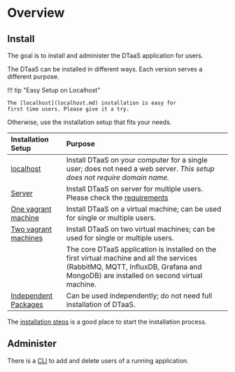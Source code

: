 # Overview

## Install

The goal is to install and administer the DTaaS application for users.

The DTaaS can be installed in different ways.
Each version serves a different purpose.

<!-- markdownlint-disable MD046 -->
<!-- prettier-ignore -->
!!! tip "Easy Setup on Localhost"

    The [localhost](localhost.md) installation is easy for
    first time users. Please give it a try.
<!-- markdownlint-enable MD046 -->

Otherwise, use the installation setup that fits your needs.

| Installation Setup | Purpose |
|:-----|:-----|
| [localhost](./localhost.md) | Install DTaaS on your computer for a single user; does not need a web server. _This setup does not require domain name._ |
| [Server](./host.md) | Install DTaaS on server for multiple users. Please check the [requirements](requirements.md) |
| [One vagrant machine](vagrant/single-machine.md) | Install DTaaS on a virtual machine; can be used for single or multiple users. |
| [Two vagrant machines](vagrant/two-machines.md) | Install DTaaS on two virtual machines; can be used for single or multiple users. |
|   | The core DTaaS application is installed on the first virtual machine and all the services (RabbitMQ, MQTT, InfluxDB, Grafana and MongoDB) are installed on second virtual machine. |
| [Independent Packages](packages.md) | Can be used independently; do not need full installation of DTaaS. |

The [installation steps](steps.md) is a good place to start the installation process.

## Administer

There is a [CLI](cli.md) to add and delete users of a running application.
